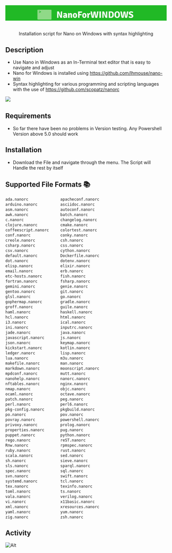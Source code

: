 <div align="center" width="100%">
    <img src="https://github.com/DarkZoneSD/NanoForWINDOWS/blob/master/NanoForWINDOWS.jpg" width="550" />
</div>

<div align="center" width="100%">
    <h2></h2>
    <p>Installation script for Nano on Windows with syntax highlighting</p>

</div>

## Description
- Use Nano in Windows as an In-Terminal text editor that is easy to navigate and adjust
- Nano for Windows is installed using https://github.com/lhmouse/nano-win
- Syntax highlighting for various programming and scripting languages with the use of https://github.com/scopatz/nanorc 

<img src="https://github.com/DarkZoneSD/NanoWithSyntaxHighlightForWIN/blob/master/Example.PNG" width="700px">

##  Requirements
- So far there have been no problems in Version testing. Any Powershell Version above 5.0 should work
##  Installation
- Download the File and navigate through the menu. The Script will Handle the rest by itself
## Supported File Formats 📚
```
ada.nanorc              apacheconf.nanorc
arduino.nanorc          asciidoc.nanorc
asm.nanorc              autoconf.nanorc
awk.nanorc              batch.nanorc
c.nanorc                changelog.nanorc
clojure.nanorc          cmake.nanorc
coffeescript.nanorc     colortest.nanorc
conf.nanorc             conky.nanorc  
creole.nanorc           csh.nanorc
csharp.nanorc           css.nanorc
csv.nanorc              cython.nanorc
default.nanorc          Dockerfile.nanorc
dot.nanorc              dotenv.nanorc
elisp.nanorc            elixir.nanorc
email.nanorc            erb.nanorc
etc-hosts.nanorc        fish.nanorc
fortran.nanorc          fsharp.nanorc
gemini.nanorc           genie.nanorc
gentoo.nanorc           git.nanorc
glsl.nanorc             go.nanorc
gophermap.nanorc        gradle.nanorc
groff.nanorc            guile.nanorc
haml.nanorc             haskell.nanorc
hcl.nanorc              html.nanorc
i3.nanorc               ical.nanorc
ini.nanorc              inputrc.nanorc
jade.nanorc             java.nanorc
javascript.nanorc       js.nanorc
json.nanorc             keymap.nanorc
kickstart.nanorc        kotlin.nanorc
ledger.nanorc           lisp.nanorc
lua.nanorc              m3u.nanorc
makefile.nanorc         man.nanorc
markdown.nanorc         moonscript.nanorc
mpdconf.nanorc          mutt.nanorc
nanohelp.nanorc         nanorc.nanorc
nftables.nanorc         nginx.nanorc
nmap.nanorc             objc.nanorc
ocaml.nanorc            octave.nanorc
patch.nanorc            peg.nanorc
perl.nanorc             perl6.nanorc
pkg-config.nanorc       pkgbuild.nanorc
po.nanorc               pov.nanorc
povray.nanorc           powershell.nanorc
privoxy.nanorc          prolog.nanorc
properties.nanorc       pug.nanorc
puppet.nanorc           python.nanorc
rego.nanorc             reST.nanorc
Rnw.nanorc              rpmspec.nanorc
ruby.nanorc             rust.nanorc
scala.nanorc            sed.nanorc
sh.nanorc               sieve.nanorc
sls.nanorc              sparql.nanorc
spec.nanorc             sql.nanorc
svn.nanorc              swift.nanorc
systemd.nanorc          tcl.nanorc
tex.nanorc              texinfo.nanorc
toml.nanorc             ts.nanorc
vala.nanorc             verilog.nanorc
vi.nanorc               x11basic.nanorc
xml.nanorc              xresources.nanorc
yaml.nanorc             yum.nanorc
zig.nanorc              zsh.nanorc

```
##  Activity
![Alt](https://repobeats.axiom.co/api/embed/8fc390430e36b621a0fe1596db577b2a620226a4.svg "Repobeats analytics image")


